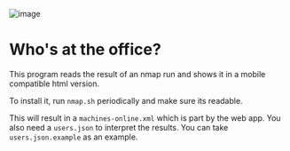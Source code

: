 ![image](http://newsletter.magnet.me/signature/logo.png)

# Who's at the office?

This program reads the result of an nmap run and shows it in a mobile compatible html version.

To install it, run `nmap.sh` periodically and make sure its readable.

This will result in a `machines-online.xml` which is part by the web app. You also need a `users.json` to interpret the results. You can take `users.json.example` as an example.
